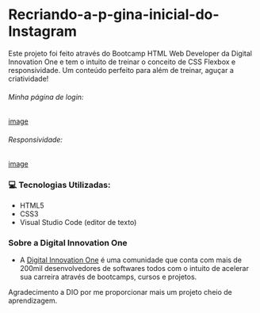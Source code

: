 # Recriando-a-p-gina-inicial-do-Instagram
Este projeto foi feito através do Bootcamp HTML Web Developer da Digital Innovation One e tem o intuito de treinar o conceito de CSS Flexbox e responsividade. Um conteúdo perfeito para além de treinar, aguçar a criatividade!

###### Minha página de login:
[image](https://user-images.githubusercontent.com/98711190/159104709-17ea8801-f474-47b4-97d9-f52e877db3e2.png)

 ###### Responsividade:
[image](https://user-images.githubusercontent.com/98711190/159104743-803505e3-c988-49e8-8e87-132b0fabd403.png)

### 	 :computer: Tecnologias Utilizadas:

- HTML5
- CSS3
- Visual Studio Code (editor de texto)


### Sobre a Digital Innovation One

- A [Digital Innovation One](https://digitalinnovation.one/ "Digital Innovation One") é uma comunidade que conta com mais de 200mil desenvolvedores de softwares todos com o intuito de acelerar sua carreira através de bootcamps, cursos e projetos.


Agradecimento a DIO por me proporcionar mais um projeto cheio de aprendizagem.
